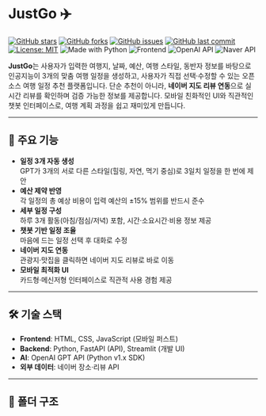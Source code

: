 
# JustGo ✈️

[![GitHub stars](https://img.shields.io/github/stars/사용자명/저장소명?style=social)](https://github.com/사용자명/저장소명/stargazers)
[![GitHub forks](https://img.shields.io/github/forks/사용자명/저장소명?style=social)](https://github.com/사용자명/저장소명/network/members)
[![GitHub issues](https://img.shields.io/github/issues/사용자명/저장소명)](https://github.com/사용자명/저장소명/issues)
[![GitHub last commit](https://img.shields.io/github/last-commit/사용자명/저장소명)](https://github.com/사용자명/저장소명/commits/main)
[![License: MIT](https://img.shields.io/badge/License-MIT-blue.svg)](/LICENSE)
![Made with Python](https://img.shields.io/badge/Made%20with-Python-blue)
![Frontend](https://img.shields.io/badge/Frontend-HTML%20%7C%20CSS%20%7C%20JS-yellow)
![OpenAI API](https://img.shields.io/badge/API-OpenAI%20GPT-blue)
![Naver API](https://img.shields.io/badge/API-Naver%20Place%20Review-green)

**JustGo**는 사용자가 입력한 여행지, 날짜, 예산, 여행 스타일, 동반자 정보를 바탕으로 인공지능이 3개의 맞춤 여행 일정을 생성하고, 사용자가 직접 선택·수정할 수 있는 오픈소스 여행 일정 추천 플랫폼입니다. 단순 추천이 아니라, **네이버 지도 리뷰 연동**으로 실시간 리뷰를 확인하며 검증 가능한 정보를 제공합니다. 모바일 친화적인 UI와 직관적인 챗봇 인터페이스로, 여행 계획 과정을 쉽고 재미있게 만듭니다.

---

## 🚀 주요 기능
- **일정 3개 자동 생성**  
  GPT가 3개의 서로 다른 스타일(힐링, 자연, 먹기 중심)로 3일치 일정을 한 번에 제안
- **예산 제약 반영**  
  각 일정의 총 예상 비용이 입력 예산의 ±15% 범위를 반드시 준수
- **세부 일정 구성**  
  하루 3개 활동(아침/점심/저녁) 포함, 시간·소요시간·비용 정보 제공
- **챗봇 기반 일정 조율**  
  마음에 드는 일정 선택 후 대화로 수정
- **네이버 지도 연동**  
  관광지·맛집을 클릭하면 네이버 지도 리뷰로 바로 이동
- **모바일 최적화 UI**  
  카드형·메신저형 인터페이스로 직관적 사용 경험 제공

---

## 🛠 기술 스택
- **Frontend**: HTML, CSS, JavaScript (모바일 퍼스트)
- **Backend**: Python, FastAPI (API), Streamlit (개발 UI)
- **AI**: OpenAI GPT API (Python v1.x SDK)
- **외부 데이터**: 네이버 장소·리뷰 API

---

## 📂 폴더 구조
